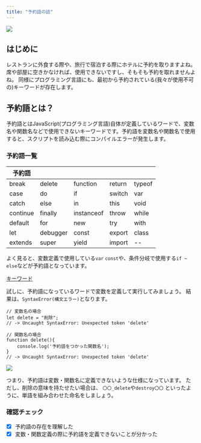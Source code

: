 ```yaml
---
title: "予約語の話"
---
```


![](https://storage.googleapis.com/zenn-user-upload/beee7bd2d3a57f2b49e73cd1.png)

## はじめに
レストランに外食する際や、旅行で宿泊する際にホテルに予約を取りますよね。
席や部屋に空きかなければ、使用できないですし、そもそも予約を取れませんよね。
同様にプログラミング言語にも、最初から予約されている(我々が使用不可の)キーワードが存在します。

## 予約語とは？
予約語とはJavaScript(プログラミング言語)自体が定義しているワードで、変数名や関数名などで使用できないキーワードです。予約語を変数名や関数名で使用すると、スクリプトを読み込む際にコンパイルエラーが発生します。

### 予約語一覧
|予約語|||||
|--|--|--|--|--|
| break | delete | function | return | typeof |
| case | do | if | switch | var |
| catch | else | in | this | void |
| continue | finally | instanceof | throw | while |
| default | for | new | try | with |
| let | debugger | const | export | class |
| extends | super | yield | import | -- |

よく見ると、変数定義で使用している`var` `const`や、条件分岐で使用する`if ~ else`などが予約語となっています。

[キーワード](https://developer.mozilla.org/ja/docs/Web/JavaScript/Reference/Lexical_grammar#keywords)

試しに、予約語になっているワードで変数を定義して実行してみましょう。
結果は、`SyntaxError(構文エラー)`となります。

```js:NG例
// 変数名の場合
let delete = "削除";
// -> Uncaught SyntaxError: Unexpected token 'delete'

// 関数名の場合
function delete(){
    console.log('予約語をつかった関数名');
}
// -> Uncaught SyntaxError: Unexpected token 'delete'
```

![](https://storage.googleapis.com/zenn-user-upload/dc270f22d77a90f59e66a9e2.png)

つまり、予約語は変数・関数名に定義できないような仕様になっています。
ただし、削除の意味を持たせたい場合は、
`〇〇_delete`や`destroy〇〇` といったように、単語を組み合わせた命名をしましょう。

### 確認チェック
- [x] 予約語の存在を理解した
- [x] 変数・関数定義の際に予約語を定義できないことが分かった